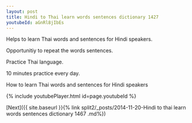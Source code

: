 ```yaml
---
layout: post
title: Hindi to Thai learn words sentences dictionary 1427 
youtubeId: aGnRl8jIbEs
---
```

 
 
Helps to learn Thai words and sentences for Hindi speakers.

Opportunitiy to repeat the words sentences. 

Practice Thai language. 
 
10 minutes practice every day. 
 
How to learn Thai words and sentences for Hindi speakers 
 
{% include youtubePlayer.html id=page.youtubeId %}
 
 
[Next]({{ site.baseurl }}{% link  split2/_posts/2014-11-20-Hindi to thai learn words sentences dictionary 1467 .md%})
 

